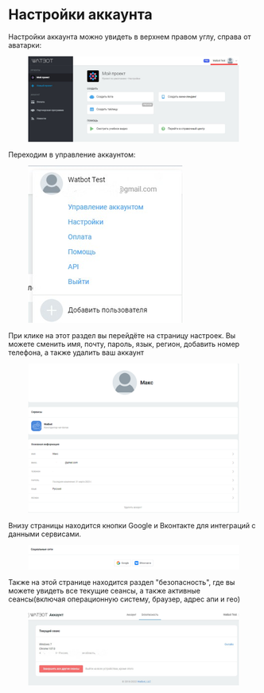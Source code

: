 # Настройки аккаунта

Настройки аккаунта можно увидеть в верхнем правом углу, справа от аватарки:

<figure><img src="../../.gitbook/assets/4.jpg" alt=""><figcaption></figcaption></figure>

Переходим в управление аккаунтом:

<figure><img src="../../.gitbook/assets/6.jpg" alt=""><figcaption></figcaption></figure>

При клике на этот раздел вы перейдёте на страницу настроек. Вы можете сменить имя, почту, пароль, язык, регион, добавить номер телефона, а также удалить ваш аккаунт

<figure><img src="../../.gitbook/assets/image (19).png" alt=""><figcaption></figcaption></figure>

Внизу страницы находится кнопки Google и Вконтакте для интеграций с данными сервисами.

<figure><img src="../../.gitbook/assets/image (20).png" alt=""><figcaption></figcaption></figure>

Также на этой странице находится раздел "безопасность", где вы можете увидеть все текущие сеансы, а также активные сеансы(включая операционную систему, браузер, адрес апи и гео)

<figure><img src="../../.gitbook/assets/8.jpg" alt=""><figcaption></figcaption></figure>
